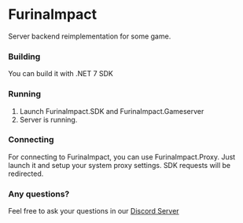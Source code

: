 # FurinaImpact
Server backend reimplementation for some game.

### Building
You can build it with .NET 7 SDK

### Running
1. Launch FurinaImpact.SDK and FurinaImpact.Gameserver
2. Server is running.

### Connecting
For connecting to FurinaImpact, you can use FurinaImpact.Proxy. Just launch it and setup your system proxy settings. SDK requests will be redirected.

### Any questions?
Feel free to ask your questions in our [Discord Server](https://discord.gg/sHZuMpCpVw)
